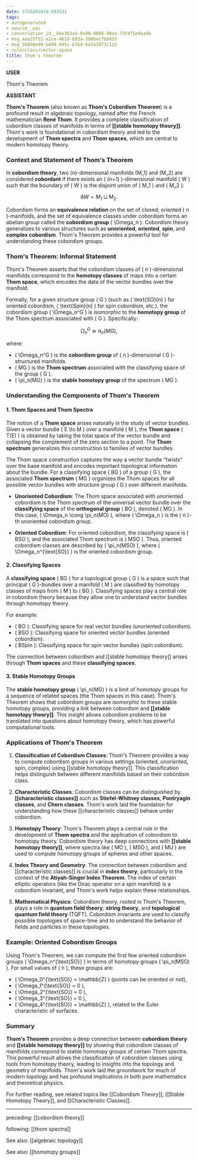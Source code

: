 ```yaml
---
date: 1726201019.593531
tags:
- autogenerated
- source__oai
- conversation_id__66e3b3a4-0e90-8008-90aa-73f475e9aa4b
- msg_aaa25f52-a1ce-4610-b83a-390bec7bd433
- msg_50868e99-b499-445c-b7e4-6a3a1871c112
- colorclass/vector-space
title: thom's theorem
---
```


**USER**

Thom's Theorem


**ASSISTANT**

**Thom's Theorem** (also known as **Thom's Cobordism Theorem**) is a profound result in algebraic topology, named after the French mathematician **René Thom**. It provides a complete classification of cobordism classes of manifolds in terms of **[[stable homotopy theory]]**. Thom's work is foundational in cobordism theory and led to the development of **Thom spectra** and **Thom spaces**, which are central to modern homotopy theory.

### Context and Statement of Thom's Theorem

In **cobordism theory**, two \(n\)-dimensional manifolds \(M_1\) and \(M_2\) are considered **cobordant** if there exists an \( (n+1) \)-dimensional manifold \( W \) such that the boundary of \( W \) is the disjoint union of \( M_1 \) and \( M_2 \):

$$
\partial W = M_1 \sqcup M_2.
$$

Cobordism forms an **equivalence relation** on the set of closed, oriented \( n \)-manifolds, and the set of equivalence classes under cobordism forms an abelian group called the **cobordism group** \( \Omega_n \). Cobordism theory generalizes to various structures such as **unoriented**, **oriented**, **spin**, and **complex cobordism**. Thom's Theorem provides a powerful tool for understanding these cobordism groups.

### Thom's Theorem: Informal Statement

Thom's Theorem asserts that the cobordism classes of \( n \)-dimensional manifolds correspond to the **homotopy classes** of maps into a certain **Thom space**, which encodes the data of the vector bundles over the manifold.

Formally, for a given structure group \( G \) (such as \( \text{SO}(n) \) for oriented cobordism, \( \text{Spin}(n) \) for spin cobordism, etc.), the cobordism group \( \Omega_n^G \) is isomorphic to the **homotopy group** of the Thom spectrum associated with \( G \). Specifically:

$$
\Omega_n^G \cong \pi_n(MG),
$$

where:
- \( \Omega_n^G \) is the **cobordism group** of \( n \)-dimensional \( G \)-structured manifolds.
- \( MG \) is the **Thom spectrum** associated with the classifying space of the group \( G \).
- \( \pi_n(MG) \) is the **stable homotopy group** of the spectrum \( MG \).

### Understanding the Components of Thom's Theorem

#### 1. **Thom Spaces and Thom Spectra**

The notion of a **Thom space** arises naturally in the study of vector bundles. Given a vector bundle \( E \to M \) over a manifold \( M \), the **Thom space** \( T(E) \) is obtained by taking the total space of the vector bundle and collapsing the complement of the zero section to a point. The **Thom spectrum** generalizes this construction to families of vector bundles.

The Thom space construction captures the way a vector bundle "twists" over the base manifold and encodes important topological information about the bundle. For a classifying space \( BG \) of a group \( G \), the associated **Thom spectrum** \( MG \) organizes the Thom spaces for all possible vector bundles with structure group \( G \) over different manifolds.

- **Unoriented Cobordism**: The Thom space associated with unoriented cobordism is the Thom spectrum of the universal vector bundle over the **classifying space** of the **orthogonal group** \( BO \), denoted \( MO \). In this case, \( \Omega_n \cong \pi_n(MO) \), where \( \Omega_n \) is the \( n \)-th unoriented cobordism group.
  
- **Oriented Cobordism**: For oriented cobordism, the classifying space is \( BSO \), and the associated Thom spectrum is \( MSO \). Thus, oriented cobordism classes are described by \( \pi_n(MSO) \), where \( \Omega_n^{\text{SO}} \) is the oriented cobordism group.

#### 2. **Classifying Spaces**

A **classifying space** \( BG \) for a topological group \( G \) is a space such that principal \( G \)-bundles over a manifold \( M \) are classified by homotopy classes of maps from \( M \) to \( BG \). Classifying spaces play a central role in cobordism theory because they allow one to understand vector bundles through homotopy theory.

For example:
- \( BO \): Classifying space for real vector bundles (unoriented cobordism).
- \( BSO \): Classifying space for oriented vector bundles (oriented cobordism).
- \( BSpin \): Classifying space for spin vector bundles (spin cobordism).

The connection between cobordism and [[stable homotopy theory]] arises through **Thom spaces** and these **classifying spaces**.

#### 3. **Stable Homotopy Groups**

The **stable homotopy group** \( \pi_n(MG) \) is a limit of homotopy groups for a sequence of related spaces (the Thom spaces in this case). Thom's Theorem shows that cobordism groups are isomorphic to these stable homotopy groups, providing a link between cobordism and **[[stable homotopy theory]]**. This insight allows cobordism problems to be translated into questions about homotopy theory, which has powerful computational tools.

### Applications of Thom's Theorem

1. **Classification of Cobordism Classes**: Thom's Theorem provides a way to compute cobordism groups in various settings (oriented, unoriented, spin, complex) using [[stable homotopy theory]]. This classification helps distinguish between different manifolds based on their cobordism class.

2. **Characteristic Classes**: Cobordism classes can be distinguished by **[[characteristic classes]]** such as **Stiefel-Whitney classes**, **Pontryagin classes**, and **Chern classes**. Thom's work laid the foundation for understanding how these [[characteristic classes]] behave under cobordism.

3. **Homotopy Theory**: Thom's Theorem plays a central role in the development of **Thom spectra** and the application of cobordism to homotopy theory. Cobordism theory has deep connections with **[[stable homotopy theory]]**, where spectra like \( MO \), \( MSO \), and \( MU \) are used to compute homotopy groups of spheres and other spaces.

4. **Index Theory and Geometry**: The connection between cobordism and [[characteristic classes]] is crucial in **index theory**, particularly in the context of the **Atiyah-Singer Index Theorem**. The index of certain elliptic operators (like the Dirac operator on a spin manifold) is a cobordism invariant, and Thom's work helps explain these relationships.

5. **Mathematical Physics**: Cobordism theory, rooted in Thom's Theorem, plays a role in **quantum field theory**, **string theory**, and **topological quantum field theory** (TQFT). Cobordism invariants are used to classify possible topologies of space-time and to understand the behavior of fields and particles in these topologies.

### Example: Oriented Cobordism Groups

Using Thom's Theorem, we can compute the first few oriented cobordism groups \( \Omega_n^{\text{SO}} \) in terms of homotopy groups \( \pi_n(MSO) \). For small values of \( n \), these groups are:

- \( \Omega_0^{\text{SO}} = \mathbb{Z} \) (points can be oriented or not),
- \( \Omega_1^{\text{SO}} = 0 \),
- \( \Omega_2^{\text{SO}} = 0 \),
- \( \Omega_3^{\text{SO}} = 0 \),
- \( \Omega_4^{\text{SO}} = \mathbb{Z} \), related to the Euler characteristic of surfaces.

### Summary

**Thom's Theorem** provides a deep connection between **cobordism theory** and **[[stable homotopy theory]]** by showing that cobordism classes of manifolds correspond to stable homotopy groups of certain Thom spectra. This powerful result allows the classification of cobordism classes using tools from homotopy theory, leading to insights into the topology and geometry of manifolds. Thom's work laid the groundwork for much of modern topology and has profound implications in both pure mathematics and theoretical physics.

For further reading, see related topics like [[Cobordism Theory]], [[Stable Homotopy Theory]], and [[Characteristic Classes]].


---

preceding: [[cobordism theory]]  


following: [[thom spectra]]

See also: [[algebraic topology]]


See also: [[homotopy groups]]